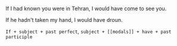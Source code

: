 If I had known you were in Tehran,
I would have come to see you.

If he hadn't taken my hand,
I would have droun.

`If + subject + past perfect`,
`subject + [[modals]] + have + past participle`

